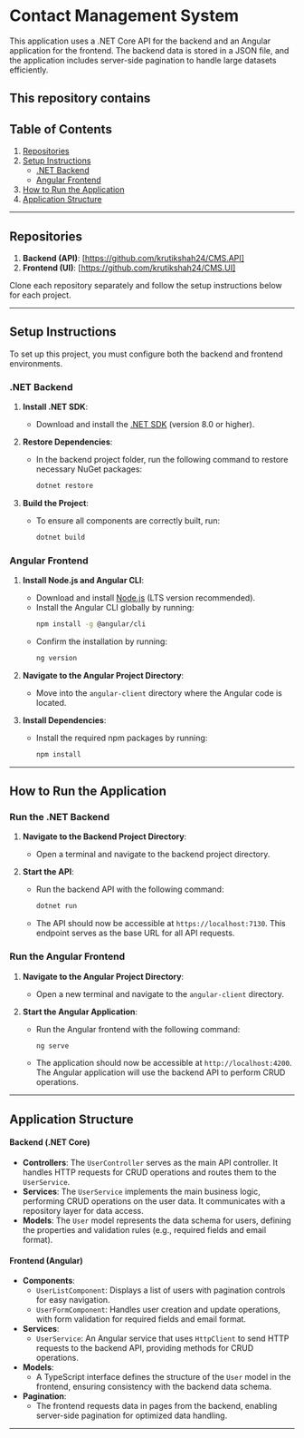# Contact Management System

This application uses a .NET Core API for the backend and an Angular application for the frontend. The backend data is stored in a JSON file, and the application includes server-side pagination to handle large datasets efficiently.

This repository contains
---

## Table of Contents

1. [Repositories](#repositories)
2. [Setup Instructions](#setup-instructions)
   - [.NET Backend](#net-backend)
   - [Angular Frontend](#angular-frontend)
3. [How to Run the Application](#how-to-run-the-application)
4. [Application Structure](#design-decisions-and-application-structure)

---

## Repositories

1. **Backend (API)**: [https://github.com/krutikshah24/CMS.API]
2. **Frontend (UI)**: [https://github.com/krutikshah24/CMS.UI]

Clone each repository separately and follow the setup instructions below for each project.

---

## Setup Instructions

To set up this project, you must configure both the backend and frontend environments.

### .NET Backend

1. **Install .NET SDK**:
   - Download and install the [.NET SDK](https://dotnet.microsoft.com/download) (version 8.0 or higher).
     
2. **Restore Dependencies**:
   - In the backend project folder, run the following command to restore necessary NuGet packages:
     ```bash
     dotnet restore
     ```
3. **Build the Project**:
   - To ensure all components are correctly built, run:
     ```bash
     dotnet build
     ```

### Angular Frontend

1. **Install Node.js and Angular CLI**:
   - Download and install [Node.js](https://nodejs.org/) (LTS version recommended).
   - Install the Angular CLI globally by running:
     ```bash
     npm install -g @angular/cli
     ```
   - Confirm the installation by running:
     ```bash
     ng version
     ```

2. **Navigate to the Angular Project Directory**:
   - Move into the `angular-client` directory where the Angular code is located.

3. **Install Dependencies**:
   - Install the required npm packages by running:
     ```bash
     npm install
     ```
---

## How to Run the Application

### Run the .NET Backend

1. **Navigate to the Backend Project Directory**:
   - Open a terminal and navigate to the backend project directory.

2. **Start the API**:
   - Run the backend API with the following command:
     ```bash
     dotnet run
     ```
   - The API should now be accessible at `https://localhost:7130`. This endpoint serves as the base URL for all API requests.

### Run the Angular Frontend

1. **Navigate to the Angular Project Directory**:
   - Open a new terminal and navigate to the `angular-client` directory.

2. **Start the Angular Application**:
   - Run the Angular frontend with the following command:
     ```bash
     ng serve
     ```
   - The application should now be accessible at `http://localhost:4200`. The Angular application will use the backend API to perform CRUD operations.

---

## Application Structure

#### Backend (.NET Core)

- **Controllers**: The `UserController` serves as the main API controller. It handles HTTP requests for CRUD operations and routes them to the `UserService`.
- **Services**: The `UserService` implements the main business logic, performing CRUD operations on the user data. It communicates with a repository layer for data access.
- **Models**: The `User` model represents the data schema for users, defining the properties and validation rules (e.g., required fields and email format).

#### Frontend (Angular)

- **Components**:
   - `UserListComponent`: Displays a list of users with pagination controls for easy navigation.
   - `UserFormComponent`: Handles user creation and update operations, with form validation for required fields and email format.
- **Services**:
   - `UserService`: An Angular service that uses `HttpClient` to send HTTP requests to the backend API, providing methods for CRUD operations.
- **Models**:
   - A TypeScript interface defines the structure of the `User` model in the frontend, ensuring consistency with the backend data schema.
- **Pagination**:
   - The frontend requests data in pages from the backend, enabling server-side pagination for optimized data handling.

---
